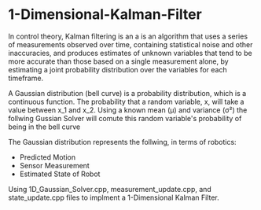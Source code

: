 # 1-Dimensional-Kalman-Filter
In control theory, Kalman filtering is an a  is an algorithm that uses a series of measurements observed over time, containing statistical noise and other inaccuracies, and produces estimates of unknown variables that tend to be more accurate than those based on a single measurement alone, by estimating a joint probability distribution over the variables for each timeframe.

A Gaussian distribution (bell curve) is a probability distribution, which is a continuous function. The probability that a random variable, x, will take a value between x_1 and x_2. Using a known mean (μ) and variance (σ²) the follwing Gussian Solver will comute this random variable's probability of being in the bell curve

The Gaussian distribution represents the follwing, in terms of robotics: 
- Predicted Motion
- Sensor Measurement
- Estimated State of Robot

Using 1D_Gaussian_Solver.cpp, measurement_update.cpp, and state_update.cpp files to implment a 1-Dimensional Kalman Filter.
